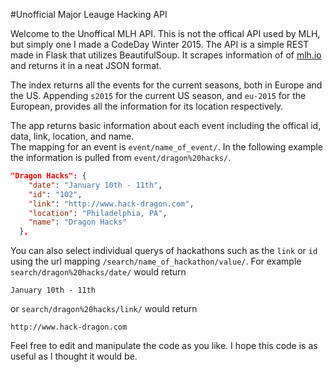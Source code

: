 #Unofficial Major Leauge Hacking API

Welcome to the Unoffical MLH API. This is not the offical API used by MLH, but simply one I made a CodeDay Winter 2015.
The API is a simple REST made in Flask that utilizes BeautifulSoup. It scrapes information of of [mlh.io](http://mlh.io) and returns it in a neat JSON format. 

The index returns all the events for the current seasons, both in Europe and the US. Appending `s2015` for the current US season, and `eu-2015` for the European, provides all the information for its location respectively. 

The app returns basic information about each event including the offical id, data, link, location, and name.  
The mapping for an event is `event/name_of_event/`. In the following example the information is pulled from `event/dragon%20hacks/`.

``` json
"Dragon Hacks": {
    "date": "January 10th - 11th",
    "id": "102",
    "link": "http://www.hack-dragon.com",
    "location": "Philadelphia, PA",
    "name": "Dragon Hacks"
  },
  ```
  You can also select individual querys of hackathons such as the `link` or `id` using the url mapping `/search/name_of_hackathon/value/`. For example `search/dragon%20hacks/date/` would return  
  ``` text
  January 10th - 11th
 ```
 
 or `search/dragon%20hacks/link/` would return  
 ``` text
 http://www.hack-dragon.com
 ```
  
  
  Feel free to edit and manipulate the code as you like. I hope this code is as useful as I thought it would be. 
